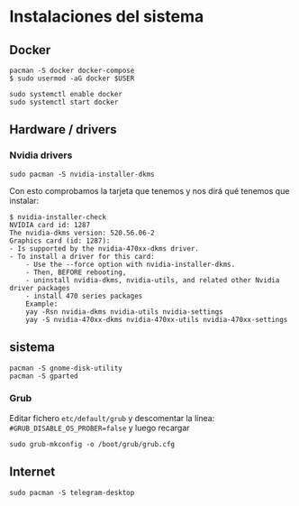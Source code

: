 # Instalaciones del sistema

## Docker

    pacman -S docker docker-compose
    $ sudo usermod -aG docker $USER

    sudo systemctl enable docker
    sudo systemctl start docker

## Hardware / drivers

### Nvidia drivers

    sudo pacman -S nvidia-installer-dkms

Con esto comprobamos la tarjeta que tenemos y nos dirá qué tenemos que instalar:

    $ nvidia-installer-check
    NVIDIA card id: 1287
    The nvidia-dkms version: 520.56.06-2
    Graphics card (id: 1287):
    - Is supported by the nvidia-470xx-dkms driver.
    - To install a driver for this card:
        - Use the --force option with nvidia-installer-dkms.
        - Then, BEFORE rebooting,
        - uninstall nvidia-dkms, nvidia-utils, and related other Nvidia driver packages
        - install 470 series packages
        Example:
        yay -Rsn nvidia-dkms nvidia-utils nvidia-settings
        yay -S nvidia-470xx-dkms nvidia-470xx-utils nvidia-470xx-settings




## sistema

    pacman -S gnome-disk-utility
    pacman -S gparted

### Grub

Editar fichero `etc/default/grub` y descomentar la línea: `#GRUB_DISABLE_OS_PROBER=false` y luego recargar

    sudo grub-mkconfig -o /boot/grub/grub.cfg


## Internet

    sudo pacman -S telegram-desktop